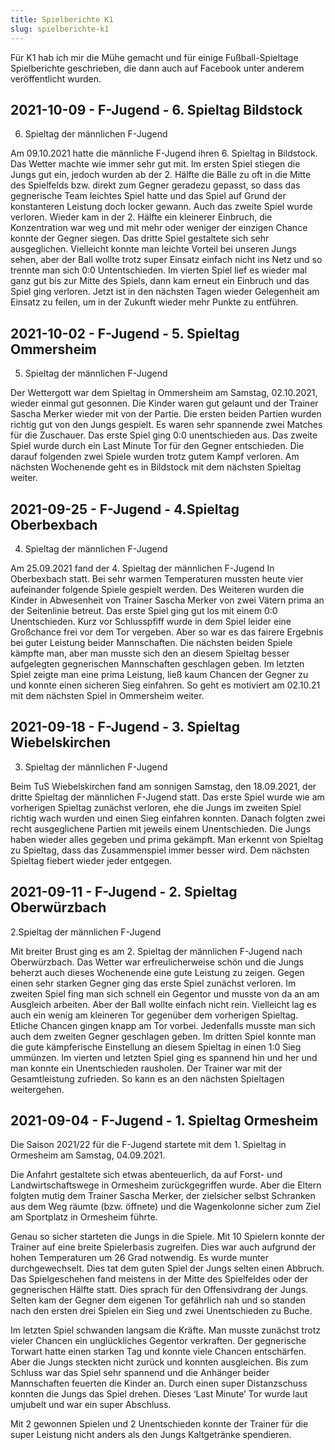 ```yaml
---
title: Spielberichte K1
slug: spielberichte-k1
---
```


Für K1 hab ich mir die Mühe gemacht und für einige Fußball-Spieltage Spielberichte geschrieben, die dann auch auf Facebook unter anderem veröffentlicht wurden.

## 2021-10-09 - F-Jugend - 6. Spieltag Bildstock

6. Spieltag der männlichen F-Jugend

Am 09.10.2021 hatte die männliche F-Jugend ihren 6. Spieltag in Bildstock. Das Wetter machte wie immer sehr gut mit. Im ersten Spiel stiegen die Jungs gut ein,
jedoch wurden ab der 2. Hälfte die Bälle zu oft in die Mitte des Spielfelds bzw. direkt zum Gegner geradezu gepasst, so dass das gegnerische Team leichtes Spiel
hatte und das Spiel auf Grund der konstanteren Leistung doch locker gewann. Auch das zweite Spiel wurde verloren. Wieder kam in der 2. Hälfte ein kleinerer
Einbruch, die Konzentration war weg und mit mehr oder weniger der einzigen Chance konnte der Gegner siegen. Das dritte Spiel gestaltete sich sehr ausgeglichen.
Vielleicht konnte man leichte Vorteil bei unseren Jungs sehen, aber der Ball wollte trotz super Einsatz einfach nicht ins Netz und so trennte man sich 0:0
Untentschieden. Im vierten Spiel lief es wieder mal ganz gut bis zur Mitte des Spiels, dann kam erneut ein Einbruch und das Spiel ging verloren. Jetzt ist in
den nächsten Tagen wieder Gelegenheit am Einsatz zu feilen, um in der Zukunft wieder mehr Punkte zu entführen.

## 2021-10-02 - F-Jugend - 5. Spieltag Ommersheim

5. Spieltag der männlichen F-Jugend

Der Wettergott war dem Spieltag in Ommersheim am Samstag, 02.10.2021, wieder einmal gut gesonnen. Die Kinder waren gut gelaunt und der  Trainer Sascha Merker
wieder mit von der Partie. Die ersten beiden Partien wurden richtig gut von den Jungs gespielt. Es waren sehr spannende zwei Matches für die Zuschauer. Das
erste Spiel ging 0:0 unentschieden aus. Das zweite Spiel wurde durch ein Last Minute Tor für den Gegner entschieden. Die darauf folgenden zwei Spiele wurden
trotz gutem Kampf verloren. Am nächsten Wochenende geht es in Bildstock mit dem nächsten Spieltag weiter.

## 2021-09-25 - F-Jugend - 4.Spieltag Oberbexbach

4. Spieltag der männlichen F-Jugend

Am 25.09.2021 fand der 4. Spieltag der männlichen F-Jugend In Oberbexbach statt. Bei sehr warmen Temperaturen mussten heute vier aufeinander folgende Spiele
gespielt werden. Des Weiteren wurden die  Kinder in Abwesenheit von Trainer Sascha Merker von zwei Vätern prima an der Seitenlinie betreut. Das erste Spiel
ging gut los mit einem 0:0 Unentschieden. Kurz vor Schlusspfiff wurde in  dem Spiel leider  eine Großchance frei  vor dem Tor vergeben. Aber so war  es das
fairere Ergebnis bei guter Leistung beider Mannschaften. Die nächsten beiden Spiele kämpfte man, aber man musste sich den an diesem Spieltag besser aufgelegten
gegnerischen Mannschaften geschlagen geben. Im letzten Spiel zeigte man eine prima Leistung, ließ kaum Chancen der Gegner zu und konnte einen sicheren Sieg
einfahren. So geht es motiviert am 02.10.21 mit dem nächsten Spiel in Ommersheim weiter.

## 2021-09-18 - F-Jugend - 3. Spieltag Wiebelskirchen

3. Spieltag der männlichen F-Jugend

Beim TuS  Wiebelskirchen fand am sonnigen Samstag, den 18.09.2021, der dritte Spieltag der  männlichen F-Jugend statt. Das erste Spiel wurde wie am vorherigen  Spieltag zunächst verloren, ehe die Jungs im zweiten Spiel richtig wach wurden und einen Sieg  einfahren konnten. Danach folgten zwei recht ausgeglichene Partien mit jeweils einem Unentschieden. Die Jungs haben wieder alles gegeben und prima gekämpft. Man  erkennt von  Spieltag zu Spieltag, dass das Zusammenspiel immer besser wird. Dem nächsten Spieltag fiebert wieder jeder entgegen.


## 2021-09-11 - F-Jugend - 2. Spieltag Oberwürzbach

2.Spieltag der männlichen F-Jugend

Mit breiter Brust ging es am 2. Spieltag der männlichen F-Jugend nach Oberwürzbach. Das Wetter war erfreulicherweise schön und  die Jungs beherzt  auch dieses Wochenende eine gute Leistung zu zeigen. Gegen einen sehr starken Gegner ging das erste Spiel zunächst verloren. Im zweiten Spiel fing man sich schnell ein Gegentor und musste von da an am Ausgleich arbeiten. Aber der Ball wollte einfach nicht rein. Vielleicht lag es auch ein wenig am kleineren Tor gegenüber dem vorherigen Spieltag. Etliche Chancen gingen knapp  am Tor vorbei. Jedenfalls musste man sich auch dem  zweiten Gegner geschlagen geben. Im dritten Spiel konnte man die gute kämpferische Einstellung an diesem Spieltag in einen 1:0 Sieg ummünzen. Im vierten und letzten Spiel ging es spannend hin und her und man konnte ein Unentschieden rausholen. Der Trainer war mit  der Gesamtleistung zufrieden. So kann es an  den nächsten Spieltagen weitergehen.


## 2021-09-04 - F-Jugend - 1. Spieltag Ormesheim

Die Saison 2021/22 für die F-Jugend startete mit dem 1. Spieltag in Ormesheim am Samstag, 04.09.2021.

Die Anfahrt gestaltete sich etwas abenteuerlich, da auf Forst- und Landwirtschaftswege in Ormesheim zurückgegriffen wurde. Aber die Eltern folgten mutig dem Trainer Sascha Merker, der zielsicher selbst Schranken aus dem Weg räumte (bzw. öffnete) und die Wagenkolonne sicher zum Ziel am Sportplatz in Ormesheim führte.

Genau so sicher starteten die Jungs in die Spiele. Mit 10 Spielern konnte der Trainer auf eine breite Spielerbasis zugreifen. Dies war auch aufgrund der hohen Temperaturen um 26 Grad  notwendig. Es wurde munter durchgewechselt. Dies tat dem guten Spiel der Jungs selten einen Abbruch. Das Spielgeschehen fand meistens in der Mitte des Spielfeldes oder  der gegnerischen Hälfte statt. Dies sprach für den Offensivdrang der Jungs. Selten kam der Gegner dem eigenen Tor gefährlich nah und so standen nach den ersten drei Spielen ein Sieg und zwei Unentschieden zu Buche.

Im letzten Spiel schwanden langsam die Kräfte. Man musste zunächst trotz vieler Chancen ein unglückliches Gegentor verkraften. Der gegnerische Torwart hatte einen starken Tag und konnte viele Chancen entschärfen. Aber die Jungs steckten nicht zurück und konnten  ausgleichen. Bis zum Schluss war das Spiel sehr spannend und die Anhänger beider Mannschaften feuerten die Kinder an. Durch einen super Distanzschuss  konnten die Jungs das Spiel drehen. Dieses ‘Last Minute’ Tor wurde laut umjubelt und war ein super Abschluss.

Mit 2 gewonnen Spielen und 2 Unentschieden konnte der Trainer für die super Leistung nicht  anders als den Jungs Kaltgetränke spendieren.

